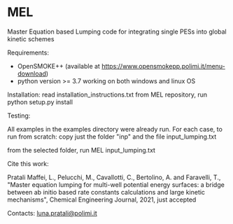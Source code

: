 # MEL
Master Equation based Lumping code for integrating single PESs into global kinetic schemes

Requirements:

- OpenSMOKE++ (available at https://www.opensmokepp.polimi.it/menu-download)
- python version >= 3.7 
 working on both windows and linux OS
 
Installation: 
read installation_instructions.txt
from MEL repository, run
python setup.py install

Testing:

All examples in the examples directory were already run. 
For each case, to run from scratch:
copy just the folder "inp" and the file input_lumping.txt

from the selected folder, run
MEL input_lumping.txt

Cite this work:

Pratali Maffei, L., Pelucchi, M., Cavallotti, C., Bertolino, A. and Faravelli, T., "Master equation lumping for multi-well potential energy surfaces: a bridge between ab initio based rate constants calculations and large kinetic mechanisms", Chemical Engineering Journal, 2021, just accepted


Contacts:
luna.pratali@polimi.it

